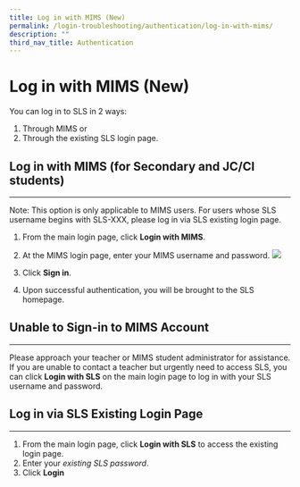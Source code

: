 ```yaml
---
title: Log in with MIMS (New)
permalink: /login-troubleshooting/authentication/log-in-with-mims/
description: ""
third_nav_title: Authentication
---
```

Log in with MIMS (New)
======================

   You can log in to SLS in 2 ways:

1. Through MIMS or
2. Through the existing SLS login page.
 
   
Log in with MIMS (for Secondary and JC/CI students)
---------------------------------------------------

---

 Note: This option is only applicable to MIMS users. For users whose SLS username begins with SLS-XXX, please log in via SLS existing login page.

1. From the main login page, click **Login with MIMS**.
2. At the MIMS login page, enter your MIMS username and password.
  ![](images/Media/1Student/LTM1.png) 

3. Click **Sign in**.
4. Upon successful authentication, you will be brought to the SLS homepage.
    
  Unable to Sign-in to MIMS Account
---------------------------------

---

Please approach your teacher or MIMS student administrator for assistance. If you are unable to contact a teacher but urgently need to access SLS, you can click **Login with SLS** on the main login page to log in with your SLS username and password.

   
 Log in via SLS Existing Login Page
----------------------------------

---

1. From the main login page, click **Login with SLS** to access the existing login page.
2. Enter your *existing SLS password*.
3. Click **Login**